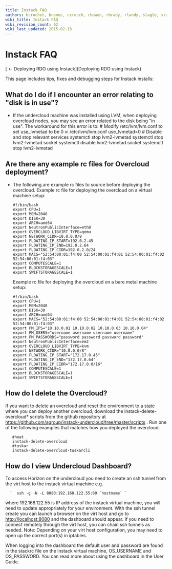 ```yaml
---
title: Instack FAQ
authors: bcrochet, bnemec, ccrouch, rbowen, rbrady, rlandy, slagle, sradvan
wiki_title: Instack FAQ
wiki_revision_count: 62
wiki_last_updated: 2015-02-13
---
```


# Instack FAQ

[ ← Deploying RDO using Instack](Deploying RDO using Instack)

This page includes tips, fixes and debugging steps for Instack installs:

## What do I do if I encounter an error relating to "disk is in use"?

*   If the undercloud machine was installed using LVM, when deploying overcloud nodes, you may see an error related to the disk being "in use". The workaround for this error is to:
        # Modify /etc/lvm/lvm.conf to set use_lvmetad to be 0
        vi /etc/lvm/lvm.conf
        use_lvmetad=0
        # Disable and stop relevant services
        systemctl stop lvm2-lvmetad
        systemctl stop lvm2-lvmetad.socket
        systemctl disable lvm2-lvmetad.socket
        systemctl stop lvm2-lvmetad

## Are there any example rc files for Overcloud deployment?

*   The following are example rc files to source before deploying the overcloud.
    Example rc file for deploying the overcloud on a virtual machine setup:

        #!/bin/bash
        export CPU=1
        export MEM=2048
        export DISK=30
        export ARCH=amd64
        export NeutronPublicInterface=eth0
        export OVERCLOUD_LIBVIRT_TYPE=qemu
        export NETWORK_CIDR=10.0.0.0/8
        export FLOATING_IP_START=192.0.2.45
        export FLOATING_IP_END=192.0.2.64
        export FLOATING_IP_CIDR=192.0.2.0/24
        export MACS="52:54:00:01:f4:00 52:54:00:01:f4:01 52:54:00:01:f4:02 52:54:00:01:f4:03"
        export COMPUTESCALE=1
        export BLOCKSTORAGESCALE=1
        export SWIFTSTORAGESCALE=1

    Example rc file for deploying the overcloud on a bare metal machine setup:

        #!/bin/bash
        export CPU=1
        export MEM=2048
        export DISK=30
        export ARCH=amd64
        export MACS="52:54:00:01:f4:00 52:54:00:01:f4:01 52:54:00:01:f4:02 52:54:00:01:f4:03"
        export PM_IPS="10.10.0.01 10.10.0.02 10.10.0.03 10.10.0.04"
        export PM_USERS="username username username username"
        export PM_PASSWORDS="password password password password"
        export NeutronPublicInterface=em2
        export OVERCLOUD_LIBVIRT_TYPE=kvm
        export NETWORK_CIDR="10.0.0.0/8"
        export FLOATING_IP_START="172.17.0.45"
        export FLOATING_IP_END="172.17.0.64"
        export FLOATING_IP_CIDR="172.17.0.0/16"
        export COMPUTESCALE=1
        export BLOCKSTORAGESCALE=1
        export SWIFTSTORAGESCALE=1

## How do I delete the Overcloud?

If you want to delete an overcloud and reset the environment to a state where you can deploy another overcloud, download the instack-delete-overcloud\* scripts from the github repository at <https://github.com/agroup/instack-undercloud/tree/master/scripts> . Run one of the following examples that matches how you deployed the overcloud.

       #heat
       instack-delete-overcloud
       #tuskar
       instack-delete-overcloud-tuskarcli

## How do I view Undercloud Dashboard?

To access Horizon on the undercloud you need to create an ssh tunnel from the virt host to the instack virtual machine e.g.

      `  ssh -g -N -L 8080:192.168.122.55:80 `hostname` `

where 192.168.122.55 is IP address of the instack virtual machine, you will need to update appropriately for your environment. With the ssh tunnel create you can launch a browser on the virt host and go to <http://localhost:8080> and the dashboard should appear. If you need to connect remotely through the virt host, you can chain ssh tunnels as needed. Note: Depending on your virt host configuration, you may need to open up the correct port(s) in iptables.

When logging into the dashboard the default user and password are found in the stackrc file on the instack virtual machine, OS_USERNAME and OS_PASSWORD. You can read more about using the dashboard in the User Guide.
